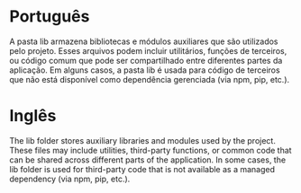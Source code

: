 # **Português**
A pasta lib armazena bibliotecas e módulos auxiliares que são utilizados pelo projeto. Esses arquivos podem incluir utilitários, funções de terceiros, ou código comum que pode ser compartilhado entre diferentes partes da aplicação. Em alguns casos, a pasta lib é usada para código de terceiros que não está disponível como dependência gerenciada (via npm, pip, etc.).

# **Inglês**
The lib folder stores auxiliary libraries and modules used by the project. These files may include utilities, third-party functions, or common code that can be shared across different parts of the application. In some cases, the lib folder is used for third-party code that is not available as a managed dependency (via npm, pip, etc.).